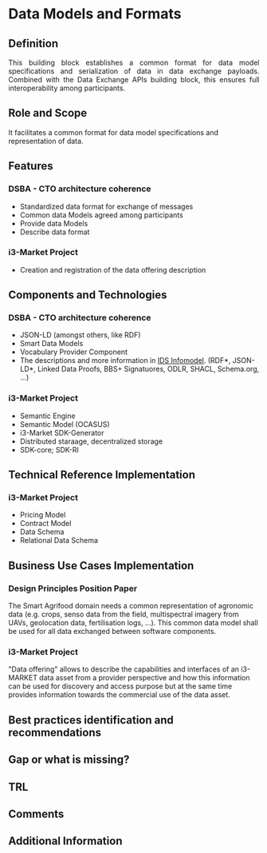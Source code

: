 # Data Models and Formats

## Definition
<div align="justify">This building block establishes a common format for data model specifications and serialization  of data in data exchange payloads. Combined with the Data Exchange APIs building block, this ensures full interoperability among participants.</div>

## Role and Scope
It facilitates a common format for data model specifications and representation of data.

## Features 
### DSBA - CTO architecture coherence
- Standardized  data format for exchange of messages
- Common data Models agreed among participants
- Provide data Models
- Describe data format

### i3-Market Project
- Creation and registration of the data offering description


## Components and Technologies
### DSBA - CTO architecture coherence
- JSON-LD (amongst others, like RDF)
- Smart Data Models
- Vocabulary Provider Component
- The descriptions and more information in [IDS Infomodel](https://w3id.org/idsa/core). (RDF*, JSON-LD*, Linked Data Proofs, BBS+ Signatuores, ODLR, SHACL, Schema.org, ...)

### i3-Market Project
- Semantic Engine
- Semantic Model (OCASUS)
- i3-Market SDK-Generator
- Distributed staraage, decentralized storage
- SDK-core; SDK-RI

## Technical Reference Implementation
### i3-Market Project
- Pricing Model
- Contract Model
- Data Schema
- Relational Data Schema

## Business Use Cases Implementation
### Design Principles Position Paper
The Smart Agrifood domain needs a common representation of agronomic data (e.g. crops, senso data from the field, multispectral imagery from UAVs, geolocation data, fertilisation logs, …). This common data model shall be used for all data exchanged between software components.

### i3-Market Project
"Data offering" allows to describe the capabilities and interfaces of an i3-MARKET data asset from a provider perspective and how this information can be used for discovery and access purpose but at the same time provides information towards the commercial use of 
the data asset.

## Best practices identification and recommendations

## Gap or what is missing?

## TRL

## Comments

## Additional Information



